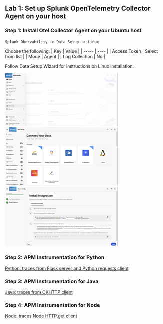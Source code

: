 ##  Lab 1: Set up Splunk OpenTelemetry Collector Agent on your host

### Step 1: Install Otel Collector Agent on your Ubuntu host

`Splunk Obervability -> Data Setup -> Linux`  

Choose the following:
| Key | Value |
| ----- | ---- |
| Access Token | Select from list |
| Mode | Agent |
| Log Collection | No |  

Follow Data Setup Wizard for instructions on Linux installation:

<img src="../assets/03-datasetup.png" width="360" />  

<img src="../assets/04-datasetup-linux.png" width="360" />  

<img src="../assets/05-datasetup-linuxinstall.png" width="360" />

### Step 2: APM Instrumentation for Python

[Python: traces from Flask server and Python requests client](../python)

### Step 3: APM Instrumentation for Java
[Java: traces from OKHTTP client](../java)

### Step 4: APM Instrumentation for Node
[Node: traces Node HTTP.get client](../node)